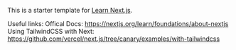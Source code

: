 This is a starter template for [Learn Next.js](https://nextjs.org/learn).

Useful links:
Offical Docs: https://nextjs.org/learn/foundations/about-nextjs
Using TailwindCSS with Next: https://github.com/vercel/next.js/tree/canary/examples/with-tailwindcss
